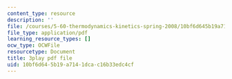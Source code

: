 ```yaml
---
content_type: resource
description: ''
file: /courses/5-60-thermodynamics-kinetics-spring-2008/10bf6d645b19a7141dcac16b33edc4cf_rWLeg-W4EF0.pdf
file_type: application/pdf
learning_resource_types: []
ocw_type: OCWFile
resourcetype: Document
title: 3play pdf file
uid: 10bf6d64-5b19-a714-1dca-c16b33edc4cf
---
```

